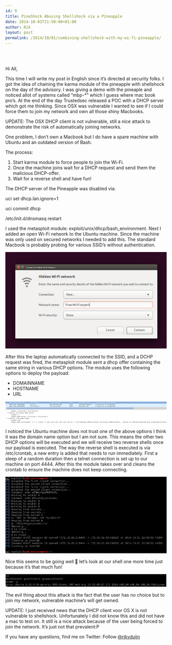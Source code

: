 ```yaml
---
id: 9
title: PineShock Abusing Shellshock via a Pineapple
date: 2014-10-01T21:50:00+01:00
author: Rik
layout: post
permalink: /2014/10/01/combining-shellshock-with-my-wi-fi-pineapple/
---
```

<br><br>

Hi All,

This time I will write my post in English since it’s directed at security folks. I got the idea of chaining the karma module of the pineapple with shellshock on the day of the advisory. I was giving a demo with the pineaple and noticed allot of systems called “mbp-*” which I guess where mac book pro’s. At the end of the day Trustedsec released a POC with a DHCP server which got me thinking. Since OSX was vulnerable I wanted to see if I could force them to join my network and own all those shiny Macbooks.

UPDATE: The OSX DHCP client is not vulnerable, still a nice attack to demonstrate the risk of automatically joining networks.

One problem, I don’t own a Macbook but I do have a spare machine with Ubuntu and an outdated version of Bash.

The process:

1. Start karma module to force people to join the Wi-Fi.
2. Once the machine joins wait for a DHCP request and send them the malicious DHCP-offer.
3. Wait for a reverse shell and have fun!

The DHCP server of the Pineapple was disabled via:

uci set dhcp.lan.ignore=1

uci commit dhcp

/etc/init.d/dnsmasq restart

I used the metasploit module: exploit/unix/dhcp/bash_environment. Next I added an open Wi-Fi network to the Ubuntu machine. Since the machine was only used on secured networks I needed to add this. The standard Macbook is probably probing for various SSID’s without authentication.

<img src="/images/pina01.png" width="600">

After this the laptop automatically connected to the SSID, and a DCHP request was fired, the metasploit module sent a dhcp offer containing the same string in various DHCP options. The module uses the following options to deploy the payload:

* DOMAINNAME
* HOSTNAME
* URL

<img src="/images/pina02.png" width="600">


I noticed the Ubuntu machine does not trust one of the above options I think it was the domain name option but I am not sure. This means the other two DHCP options will be executed and we will receive two reverse shells once our payload is executed. The way the reverse shell is executed is via /etc/crontab, a new entry is added that needs to run immediately. First a sleep of a random duration then a telnet connection is set up to our machine on port 4444. After this the module takes over and cleans the crontab to ensure the machine does not keep connecting.

<img src="/images/pina03.png" width="600">


Nice this seems to be going well 🙂 let’s look at our shell one more time just because it’s that much fun!

<img src="/images/pina04.png" width="600">


The evil thing about this attack is the fact that the user has no choice but to join my network, vulnerable machine’s will get owned.

 

UPDATE: I just received news that the DHCP client voor OS X is not vulnerable to shellshock. Unfortunately I did not know this and did not have a mac to test on. It still is a nice attack because of the user being forced to join the network. It’s just not that prevalent:P

If you have any questions, find me on Twitter: Follow <a href="https://twitter.com/rikvduijn">@rikvduijn</a>

